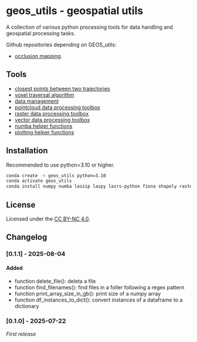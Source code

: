 # geos_utils - geospatial utils

A collection of various python processing tools for data handling and geospatial processing tasks.

Github repositories depending on GEOS_utils:
  * [occlusion mapping](https://github.com/MGEOS/CANOPy/tree/main/occlusion_mapping).


## Tools
  * [closest points between two trajectories](./algorithms_tb/closest_points)
  * [voxel traversal algorithm](./algorithms_tb/voxel_traversal)
  * [data management](./data_management)
  * [pointcloud data processing toolbox](./geodata_tb)
  * [raster data processing toolbox](./geodata_tb)
  * [vector data processing toolbox](./geodata_tb)
  * [numba helper functions](./numba_tb)
  * [plotting helper functions](./plotting_tb)


## Installation
Recommended to use python=3.10 or higher.

```bash
conda create -n geos_utils python=3.10
conda activate geos_utils
conda install numpy numba laszip laspy lazrs-python fiona shapely rasterio pyproj pandas geopandas
```


## License
Licensed under the [CC BY-NC 4.0](https://creativecommons.org/licenses/by-nc/4.0/).


## Changelog

### [0.1.1] - 2025-08-04

#### Added
  * function delete_file(): deleta a file
  * function find_filenames(): find files in a foller following a regex pattern
  * function print_array_size_in_gb(): print size of a numpy array
  * function df_instances_to_dict(): convert instances of a dataframe to a dictionary



### [0.1.0] - 2025-07-22
_First release_